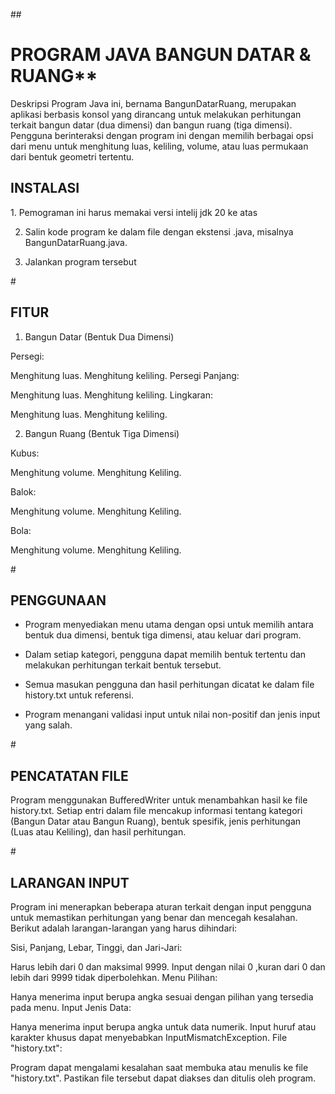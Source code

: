 ##<H1>PROGRAM JAVA BANGUN DATAR & RUANG**</H1>

Deskripsi
Program Java ini, bernama BangunDatarRuang, merupakan aplikasi berbasis konsol yang dirancang untuk melakukan perhitungan terkait bangun datar (dua dimensi) dan bangun ruang (tiga dimensi). Pengguna berinteraksi dengan program ini dengan memilih berbagai opsi dari menu untuk menghitung luas, keliling, volume, atau luas permukaan dari bentuk geometri tertentu.
<H2>INSTALASI</H2>
1. Pemograman ini harus memakai versi intelij jdk 20 ke atas

2. Salin kode program ke dalam file dengan ekstensi .java, misalnya BangunDatarRuang.java.

3. Jalankan program tersebut


#<H2>**FITUR**</H2>

1. Bangun Datar (Bentuk Dua Dimensi)

Persegi:

Menghitung luas.
Menghitung keliling.
Persegi Panjang:

Menghitung luas.
Menghitung keliling.
Lingkaran:

Menghitung luas.
Menghitung keliling.

2. Bangun Ruang (Bentuk Tiga Dimensi)

Kubus:

Menghitung volume.
Menghitung Keliling.

Balok:

Menghitung volume.
Menghitung Keliling.

Bola:

Menghitung volume.
Menghitung Keliling.

#<H2>**PENGGUNAAN**</H2>

- Program menyediakan menu utama dengan opsi untuk memilih antara bentuk dua dimensi, bentuk tiga dimensi, atau keluar dari program.

- Dalam setiap kategori, pengguna dapat memilih bentuk tertentu dan melakukan perhitungan terkait bentuk tersebut.

- Semua masukan pengguna dan hasil perhitungan dicatat ke dalam file history.txt untuk referensi.

- Program menangani validasi input untuk nilai non-positif dan jenis input yang salah.

#<H2>**PENCATATAN FILE**</H2>

Program menggunakan BufferedWriter untuk menambahkan hasil ke file history.txt. Setiap entri dalam file mencakup informasi tentang kategori (Bangun Datar atau Bangun Ruang), bentuk spesifik, jenis perhitungan (Luas atau Keliling), dan hasil perhitungan.

#<H2>**LARANGAN INPUT**</H2>

Program ini menerapkan beberapa aturan terkait dengan input pengguna untuk memastikan perhitungan yang benar dan mencegah kesalahan. Berikut adalah larangan-larangan yang harus dihindari:

Sisi, Panjang, Lebar, Tinggi, dan Jari-Jari:

Harus lebih dari 0 dan maksimal 9999. Input dengan nilai 0 ,kuran dari 0 dan lebih dari 9999 tidak diperbolehkan.
Menu Pilihan:

Hanya menerima input berupa angka sesuai dengan pilihan yang tersedia pada menu.
Input Jenis Data:

Hanya menerima input berupa angka untuk data numerik. Input huruf atau karakter khusus dapat menyebabkan InputMismatchException.
File "history.txt":

Program dapat mengalami kesalahan saat membuka atau menulis ke file "history.txt". Pastikan file tersebut dapat diakses dan ditulis oleh program.
